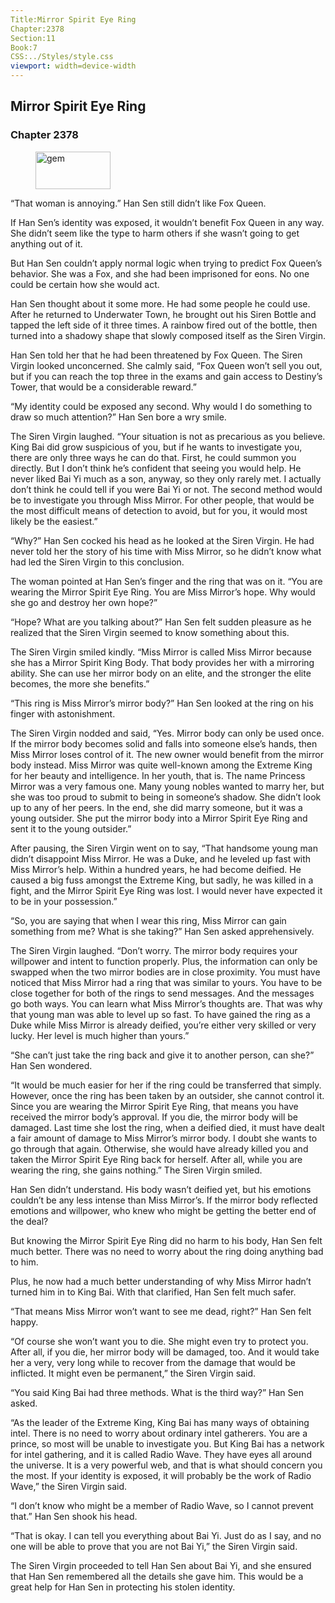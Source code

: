 ```yaml
---
Title:Mirror Spirit Eye Ring 
Chapter:2378 
Section:11 
Book:7 
CSS:../Styles/style.css 
viewport: width=device-width
---
```

  
## Mirror Spirit Eye Ring
### Chapter 2378
  
<figure>
	<img src="../Images/gem.gif" alt="gem" id="gem" width="120" height="60" />
</figure>
  

  
“That woman is annoying.” Han Sen still didn’t like Fox Queen.

If Han Sen’s identity was exposed, it wouldn’t benefit Fox Queen in any way. She didn’t seem like the type to harm others if she wasn’t going to get anything out of it.

But Han Sen couldn’t apply normal logic when trying to predict Fox Queen’s behavior. She was a Fox, and she had been imprisoned for eons. No one could be certain how she would act.

Han Sen thought about it some more. He had some people he could use. After he returned to Underwater Town, he brought out his Siren Bottle and tapped the left side of it three times. A rainbow fired out of the bottle, then turned into a shadowy shape that slowly composed itself as the Siren Virgin.

Han Sen told her that he had been threatened by Fox Queen. The Siren Virgin looked unconcerned. She calmly said, “Fox Queen won’t sell you out, but if you can reach the top three in the exams and gain access to Destiny’s Tower, that would be a considerable reward.”

“My identity could be exposed any second. Why would I do something to draw so much attention?” Han Sen bore a wry smile.

The Siren Virgin laughed. “Your situation is not as precarious as you believe. King Bai did grow suspicious of you, but if he wants to investigate you, there are only three ways he can do that. First, he could summon you directly. But I don’t think he’s confident that seeing you would help. He never liked Bai Yi much as a son, anyway, so they only rarely met. I actually don’t think he could tell if you were Bai Yi or not. The second method would be to investigate you through Miss Mirror. For other people, that would be the most difficult means of detection to avoid, but for you, it would most likely be the easiest.”

“Why?” Han Sen cocked his head as he looked at the Siren Virgin. He had never told her the story of his time with Miss Mirror, so he didn’t know what had led the Siren Virgin to this conclusion.

The woman pointed at Han Sen’s finger and the ring that was on it. “You are wearing the Mirror Spirit Eye Ring. You are Miss Mirror’s hope. Why would she go and destroy her own hope?”

“Hope? What are you talking about?” Han Sen felt sudden pleasure as he realized that the Siren Virgin seemed to know something about this.

The Siren Virgin smiled kindly. “Miss Mirror is called Miss Mirror because she has a Mirror Spirit King Body. That body provides her with a mirroring ability. She can use her mirror body on an elite, and the stronger the elite becomes, the more she benefits.”

“This ring is Miss Mirror’s mirror body?” Han Sen looked at the ring on his finger with astonishment.

The Siren Virgin nodded and said, “Yes. Mirror body can only be used once. If the mirror body becomes solid and falls into someone else’s hands, then Miss Mirror loses control of it. The new owner would benefit from the mirror body instead. Miss Mirror was quite well-known among the Extreme King for her beauty and intelligence. In her youth, that is. The name Princess Mirror was a very famous one. Many young nobles wanted to marry her, but she was too proud to submit to being in someone’s shadow. She didn’t look up to any of her peers. In the end, she did marry someone, but it was a young outsider. She put the mirror body into a Mirror Spirit Eye Ring and sent it to the young outsider.”

After pausing, the Siren Virgin went on to say, “That handsome young man didn’t disappoint Miss Mirror. He was a Duke, and he leveled up fast with Miss Mirror’s help. Within a hundred years, he had become deified. He caused a big fuss amongst the Extreme King, but sadly, he was killed in a fight, and the Mirror Spirit Eye Ring was lost. I would never have expected it to be in your possession.”

“So, you are saying that when I wear this ring, Miss Mirror can gain something from me? What is she taking?” Han Sen asked apprehensively.

The Siren Virgin laughed. “Don’t worry. The mirror body requires your willpower and intent to function properly. Plus, the information can only be swapped when the two mirror bodies are in close proximity. You must have noticed that Miss Mirror had a ring that was similar to yours. You have to be close together for both of the rings to send messages. And the messages go both ways. You can learn what Miss Mirror’s thoughts are. That was why that young man was able to level up so fast. To have gained the ring as a Duke while Miss Mirror is already deified, you’re either very skilled or very lucky. Her level is much higher than yours.”

“She can’t just take the ring back and give it to another person, can she?” Han Sen wondered.

“It would be much easier for her if the ring could be transferred that simply. However, once the ring has been taken by an outsider, she cannot control it. Since you are wearing the Mirror Spirit Eye Ring, that means you have received the mirror body’s approval. If you die, the mirror body will be damaged. Last time she lost the ring, when a deified died, it must have dealt a fair amount of damage to Miss Mirror’s mirror body. I doubt she wants to go through that again. Otherwise, she would have already killed you and taken the Mirror Spirit Eye Ring back for herself. After all, while you are wearing the ring, she gains nothing.” The Siren Virgin smiled.

Han Sen didn’t understand. His body wasn’t deified yet, but his emotions couldn’t be any less intense than Miss Mirror’s. If the mirror body reflected emotions and willpower, who knew who might be getting the better end of the deal?

But knowing the Mirror Spirit Eye Ring did no harm to his body, Han Sen felt much better. There was no need to worry about the ring doing anything bad to him.

Plus, he now had a much better understanding of why Miss Mirror hadn’t turned him in to King Bai. With that clarified, Han Sen felt much safer.

“That means Miss Mirror won’t want to see me dead, right?” Han Sen felt happy.

“Of course she won’t want you to die. She might even try to protect you. After all, if you die, her mirror body will be damaged, too. And it would take her a very, very long while to recover from the damage that would be inflicted. It might even be permanent,” the Siren Virgin said.

“You said King Bai had three methods. What is the third way?” Han Sen asked.

“As the leader of the Extreme King, King Bai has many ways of obtaining intel. There is no need to worry about ordinary intel gatherers. You are a prince, so most will be unable to investigate you. But King Bai has a network for intel gathering, and it is called Radio Wave. They have eyes all around the universe. It is a very powerful web, and that is what should concern you the most. If your identity is exposed, it will probably be the work of Radio Wave,” the Siren Virgin said.

“I don’t know who might be a member of Radio Wave, so I cannot prevent that.” Han Sen shook his head.

“That is okay. I can tell you everything about Bai Yi. Just do as I say, and no one will be able to prove that you are not Bai Yi,” the Siren Virgin said.

The Siren Virgin proceeded to tell Han Sen about Bai Yi, and she ensured that Han Sen remembered all the details she gave him. This would be a great help for Han Sen in protecting his stolen identity.